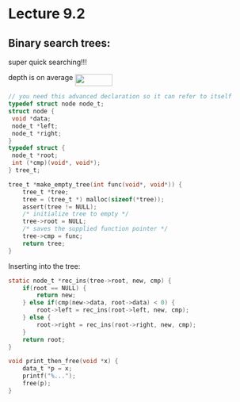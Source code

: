 # Lecture 9.2

## Binary search trees:

super quick searching!!!

depth is on average <img src="svgs/c22fb4f7e31f9f3cc4625d0d70217902.svg?invert_in_darkmode" align=middle width=75.00398234999999pt height=24.65753399999998pt/>

```c
// you need this advanced declaration so it can refer to itself
typedef struct node node_t;
struct node {
 void *data;
 node_t *left;
 node_t *right;
}
typedef struct {
 node_t *root;
 int (*cmp)(void*, void*);
} tree_t;

tree_t *make_empty_tree(int func(void*, void*)) {
    tree_t *tree;
    tree = (tree_t *) malloc(sizeof(*tree));
    assert(tree != NULL);
    /* initialize tree to empty */
    tree->root = NULL;
    /* saves the supplied function pointer */
    tree->cmp = func;
    return tree;
}
```

Inserting into the tree:

```c
static node_t *rec_ins(tree->root, new, cmp) {
    if(root == NULL) {
        return new;
    } else if(cmp(new->data, root->data) < 0) {
        root->left = rec_ins(root->left, new, cmp);
    } else {
        root->right = rec_ins(root->right, new, cmp);
    }
    return root;
}
```

```c
void print_then_free(void *x) {
    data_t *p = x;
    printf("%...");
    free(p);
}
```
